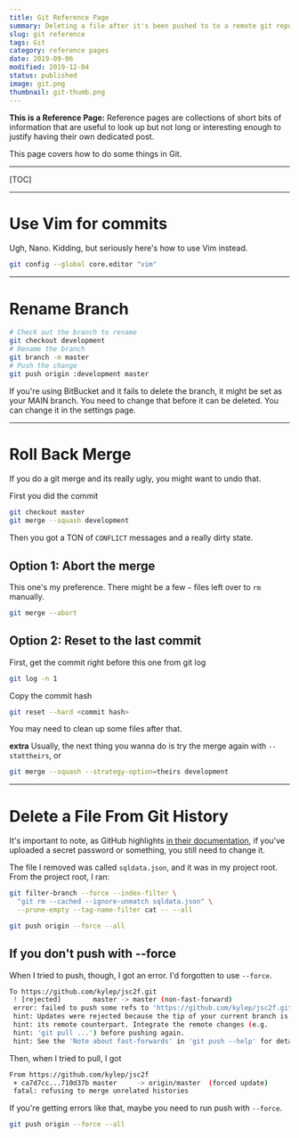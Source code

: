 ```yaml
---
title: Git Reference Page
summary: Deleting a file after it's been pushed to to a remote git repository
slug: git reference
tags: Git
category: reference pages
date: 2019-09-06
modified: 2019-12-04
status: published
image: git.png
thumbnail: git-thumb.png
---
```



**This is a Reference Page:** Reference pages are collections of short bits
of information that are useful to look up but not long or interesting enough to
justify having their own dedicated post.

This page covers how to do some things in Git.

---

[TOC]

---


# Use Vim for commits

Ugh, Nano. Kidding, but seriously here's how to use Vim instead.

```bash
git config --global core.editor "vim"
```


---


# Rename Branch

```bash
# Check out the branch to rename
git checkout development
# Rename the branch
git branch -m master
# Push the change
git push origin :development master
```

If you're using BitBucket and it fails to delete the branch, it might be set
as your MAIN branch. You need to change that before it can be deleted. You can
change it in the settings page.


---

# Roll Back Merge

If you do a git merge and its really ugly, you might want to undo that.

First you did the commit

```bash
git checkout master
git merge --squash development
```

Then you got a TON of `CONFLICT` messages and a really dirty state.

## Option 1: Abort the merge

This one's my preference. There might be a few `~` files left over to `rm`
manually.

```bash
git merge --abort
```

## Option 2: Reset to the last commit

First, get the commit right before this one from git log
```bash
git log -n 1
```

Copy the commit hash

```bash
git reset --hard <commit hash>
```

You may need to clean up some files after that.

**extra**
Usually, the next thing you wanna do is try the merge again with
`--stattheirs`, or

```bash
git merge --squash --strategy-option=theirs development
```


---

# Delete a File From Git History

It's important to note, as GitHub highlights [in their documentation](https://help.github.com/en/articles/removing-sensitive-data-from-a-repository),
if you've uploaded a secret password or something, you still need to change it.

The file I removed was called `sqldata.json`, and it was in my project root.
From the project root, I ran:

```bash
git filter-branch --force --index-filter \
  "git rm --cached --ignore-unmatch sqldata.json" \
  --prune-empty --tag-name-filter cat -- --all

git push origin --force --all
```

## If you don't push with --force

When I tried to push, though, I got an error. I'd forgotten to use `--force`.

```bash
To https://github.com/kylep/jsc2f.git
 ! [rejected]        master -> master (non-fast-forward)
 error: failed to push some refs to 'https://github.com/kylep/jsc2f.git'
 hint: Updates were rejected because the tip of your current branch is behind
 hint: its remote counterpart. Integrate the remote changes (e.g.
 hint: 'git pull ...') before pushing again.
 hint: See the 'Note about fast-forwards' in 'git push --help' for details.
```

Then, when I tried to pull, I got

```bash
From https://github.com/kylep/jsc2f
 + ca7d7cc...710d37b master     -> origin/master  (forced update)
 fatal: refusing to merge unrelated histories
```

If you're getting errors like that, maybe you need to run push with `--force`.

```bash
git push origin --force --all
```

